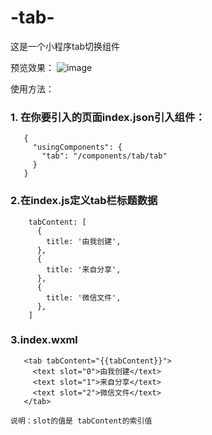 # -tab-
这是一个小程序tab切换组件

预览效果：
![image](https://github.com/spencerss/-tab-/blob/master/f61f82e6e193e313b2a35bf5db6e26ea.gif.gif)

使用方法：
### 1. 在你要引入的页面index.json引入组件：
 ~~~
    {
      "usingComponents": {
        "tab": "/components/tab/tab"
      }
    }
 ~~~
### 2.在index.js定义tab栏标题数据
~~~
    tabContent: [
      {
        title: '由我创建',
      },
      {
        title: '来自分享',
      },
      {
        title: '微信文件',
      },
    ]
 ~~~
 ### 3.index.wxml
 ~~~
    <tab tabContent="{{tabContent}}">
      <text slot="0">由我创建</text>
      <text slot="1">来自分享</text>
      <text slot="2">微信文件</text>
    </tab>
 ~~~
    说明：slot的值是 tabContent的索引值
